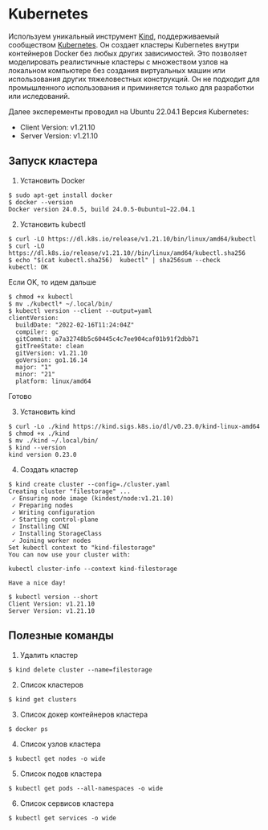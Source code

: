 # Kubernetes

Используем уникальный инструмент [Kind](https://kind.sigs.k8s.io/docs/user/quick-start/), поддерживаемый сообществом [Kubernetes](https://kubernetes.io/). Он создает кластеры Kubernetes внутри контейнеров Docker без любых других зависимостей. Это позволяет моделировать реалистичные кластеры с множеством узлов на локальном компьютере без создания виртуальных машин или использования других тяжеловестных конструкций. Он не подходит для промышленного использования и приминяется только для разработки или иследований.

Далее эксперементы проводил на Ubuntu 22.04.1
Версия Kubernetes:

* Client Version: v1.21.10
* Server Version: v1.21.10

## Запуск кластера

1. Установить Docker

```
$ sudo apt-get install docker
$ docker --version
Docker version 24.0.5, build 24.0.5-0ubuntu1~22.04.1
```

2. Установить kubectl

```
$ curl -LO https://dl.k8s.io/release/v1.21.10/bin/linux/amd64/kubectl
$ curl -LO https://dl.k8s.io/release/v1.21.10//bin/linux/amd64/kubectl.sha256
$ echo "$(cat kubectl.sha256)  kubectl" | sha256sum --check
kubectl: OK
```

Если OK, то идем дальше

```
$ chmod +x kubectl
$ mv ./kubectl* ~/.local/bin/
$ kubectl version --client --output=yaml
clientVersion:
  buildDate: "2022-02-16T11:24:04Z"
  compiler: gc
  gitCommit: a7a32748b5c60445c4c7ee904caf01b91f2dbb71
  gitTreeState: clean
  gitVersion: v1.21.10
  goVersion: go1.16.14
  major: "1"
  minor: "21"
  platform: linux/amd64
```

Готово

3. Установить kind

```
$ curl -Lo ./kind https://kind.sigs.k8s.io/dl/v0.23.0/kind-linux-amd64
$ chmod +x ./kind
$ mv ./kind ~/.local/bin/
$ kind --version
kind version 0.23.0
```

4. Создать кластер

```
$ kind create cluster --config=./cluster.yaml
Creating cluster "filestorage" ...
 ✓ Ensuring node image (kindest/node:v1.21.10)
 ✓ Preparing nodes 
 ✓ Writing configuration 
 ✓ Starting control-plane 
 ✓ Installing CNI 
 ✓ Installing StorageClass 
 ✓ Joining worker nodes
Set kubectl context to "kind-filestorage"
You can now use your cluster with:

kubectl cluster-info --context kind-filestorage

Have a nice day!
```

```
$ kubectl version --short
Client Version: v1.21.10
Server Version: v1.21.10
```

## Полезные команды

1. Удалить кластер

```
$ kind delete cluster --name=filestorage
```

2. Список кластеров

```
$ kind get clusters
```

3. Список докер контейнеров кластера

```
$ docker ps
```

4. Список узлов кластера

```
$ kubectl get nodes -o wide
```

5. Список подов кластера

```
$ kubectl get pods --all-namespaces -o wide
```

6. Список сервисов кластера

```
$ kubectl get services -o wide
```
